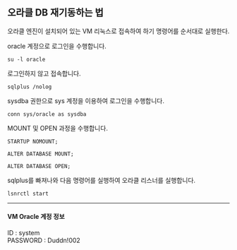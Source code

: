 ## 오라클 DB 재기동하는 법
오라클 엔진이 설치되어 있는 VM 리눅스로 접속하여 하기 명령어를 순서대로 실행한다.

oracle 계정으로 로그인을 수행합니다.
```
su -l oracle
```
로그인하지 않고 접속합니다.
```
sqlplus /nolog
```
sysdba 권한으로 sys 계정을 이용하여 로그인을 수행합니다.
```
conn sys/oracle as sysdba
```
MOUNT 및 OPEN 과정을 수행합니다.
```
STARTUP NOMOUNT;
```
```
ALTER DATABASE MOUNT;
```
```
ALTER DATABASE OPEN;
```
sqlplus를 빠져나와 다음 명령어를 실행하여 오라클 리스너를 실행합니다.
```
lsnrctl start
```
---
#### VM Oracle 계정 정보
ID : system  
PASSWORD : Duddn!002
